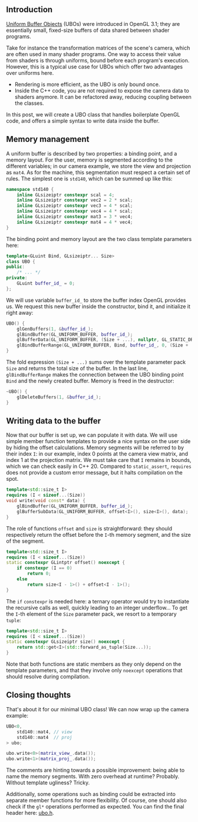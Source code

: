 ## Introduction

[Uniform Buffer Objects](https://www.khronos.org/opengl/wiki/Uniform_Buffer_Object) (UBOs) were introduced in OpenGL 3.1; they are essentially small, fixed-size buffers of data shared between shader programs.

Take for instance the transformation matrices of the scene's camera, which are often used in many shader programs.
One way to access their value from shaders is through uniforms, bound before each program's execution.
However, this is a typical use case for UBOs which offer two advantages over uniforms here.
* Rendering is more efficient, as the UBO is only bound once.
* Inside the C++ code, you are not required to expose the camera data to shaders anymore.
  It can be refactored away, reducing coupling between the classes.

In this post, we will create a UBO class that handles boilerplate OpenGL code, and offers a simple syntax to write data inside the buffer.

## Memory management

A uniform buffer is described by two properties: a binding point, and a memory layout.
For the user, memory is segmented according to the different variables; in our camera example, we store the view and projection as `mat4`.
As for the machine, this segmentation must respect a certain set of rules.
The simplest one is `std140`, which can be summed up like this:

```cpp
namespace std140 {
    inline GLsizeiptr constexpr scal = 4;
    inline GLsizeiptr constexpr vec2 = 2 * scal;
    inline GLsizeiptr constexpr vec3 = 4 * scal;
    inline GLsizeiptr constexpr vec4 = 4 * scal;
    inline GLsizeiptr constexpr mat3 = 3 * vec4;
    inline GLsizeiptr constexpr mat4 = 4 * vec4;
}
```

The binding point and memory layout are the two class template parameters here:

```cpp
template<GLuint Bind, GLsizeiptr... Size>
class UBO {
public:
    /* ... */
private:
    GLuint buffer_id_ = 0;
};
```

We will use variable `buffer_id_` to store the buffer index OpenGL provides us.
We request this new buffer inside the constructor, bind it, and initialize it right away:

```cpp
UBO() {
    glGenBuffers(1, &buffer_id_);
    glBindBuffer(GL_UNIFORM_BUFFER, buffer_id_);
    glBufferData(GL_UNIFORM_BUFFER, (Size + ...), nullptr, GL_STATIC_DRAW);
    glBindBufferRange(GL_UNIFORM_BUFFER, Bind, buffer_id_, 0, (Size + ...));
}
```

The fold expression `(Size + ...)` sums over the template parameter pack `Size` and returns the total size of the buffer.
In the last line, `glBindBufferRange`  makes the connection between the UBO binding point `Bind` and the newly created buffer.
Memory is freed in the destructor:

```cpp
~UBO() {
    glDeleteBuffers(1, &buffer_id_);
}
```

## Writing data to the buffer

Now that our buffer is set up, we can populate it with data.
We will use simple member function templates to provide a nice syntax on the user side by hiding the offset calculations.
Memory segments will be referred to by their index `I`: in our example, index 0 points at the camera view matrix, and index 1 at the projection matrix.
We must take care that `I` remains in bounds, which we can check easily in C++ 20.
Compared to `static_assert`, `requires` does not provide a custom error message, but it halts compilation on the spot.

```cpp
template<std::size_t I>
requires (I < sizeof...(Size))
void write(void const* data) {
    glBindBuffer(GL_UNIFORM_BUFFER, buffer_id_);
    glBufferSubData(GL_UNIFORM_BUFFER, offset<I>(), size<I>(), data);
}
```

The role of functions `offset` and `size` is straightforward: they should respectively return the offset before the `I`-th memory segment, and the size of the segment.

```cpp
template<std::size_t I>
requires (I < sizeof...(Size))
static constexpr GLintptr offset() noexcept {
    if constexpr (I == 0)
        return 0;
    else
        return size<I - 1>() + offset<I - 1>();
}
```

The `if` `constexpr` is needed here: a ternary operator would try to instantiate the recursive calls as well, quickly leading to an integer underflow...
To get the `I`-th element of the `Size` parameter pack, we resort to a temporary `tuple`:

```cpp
template<std::size_t I>
requires (I < sizeof...(Size))
static constexpr GLsizeiptr size() noexcept {
    return std::get<I>(std::forward_as_tuple(Size...));
}
```

Note that both functions are static members as they only depend on the template parameters, and that they involve only `noexcept` operations that should resolve during compilation.

## Closing thoughts

That's about it for our minimal UBO class!
We can now wrap up the camera example:

```cpp
UBO<0,
    std140::mat4, // view
    std140::mat4  // proj
> ubo;

ubo.write<0>(matrix_view_.data());
ubo.write<1>(matrix_proj_.data());
```

The comments are hinting towards a possible improvement: being able to name the memory segments.
With zero overhead at runtime?
Probably.
Without template ugliness?
Tricky.

Additionally, some operations such as binding could be extracted into separate member functions for more flexibility.
Of course, one should also check if the `gl*` operations performed as expected.
You can find the final header here: [ubo.h](./ubo.h).

